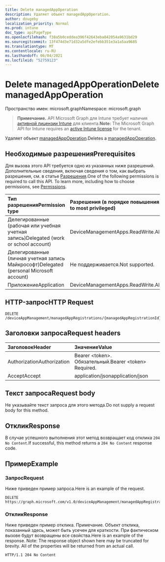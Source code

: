 ```yaml
---
title: Delete managedAppOperation
description: Удаляет объект managedAppOperation.
author: dougeby
localization_priority: Normal
ms.prod: intune
doc_type: apiPageType
ms.openlocfilehash: f38a5b0ceddea396f42643eba042054a9631bd29
ms.sourcegitcommit: 13f474d3e71d32a5dfe2efebb351e3a1a5aa9685
ms.translationtype: MT
ms.contentlocale: ru-RU
ms.lasthandoff: 06/04/2021
ms.locfileid: "52759123"
---
```

# <a name="delete-managedappoperation"></a><span data-ttu-id="013e9-103">Delete managedAppOperation</span><span class="sxs-lookup"><span data-stu-id="013e9-103">Delete managedAppOperation</span></span>

<span data-ttu-id="013e9-104">Пространство имен: microsoft.graph</span><span class="sxs-lookup"><span data-stu-id="013e9-104">Namespace: microsoft.graph</span></span>

> <span data-ttu-id="013e9-105">**Примечание.** API Microsoft Graph для Intune требует наличия [активной лицензии Intune](https://go.microsoft.com/fwlink/?linkid=839381) для клиента.</span><span class="sxs-lookup"><span data-stu-id="013e9-105">**Note:** The Microsoft Graph API for Intune requires an [active Intune license](https://go.microsoft.com/fwlink/?linkid=839381) for the tenant.</span></span>

<span data-ttu-id="013e9-106">Удаляет объект [managedAppOperation](../resources/intune-mam-managedappoperation.md).</span><span class="sxs-lookup"><span data-stu-id="013e9-106">Deletes a [managedAppOperation](../resources/intune-mam-managedappoperation.md).</span></span>

## <a name="prerequisites"></a><span data-ttu-id="013e9-107">Необходимые разрешения</span><span class="sxs-lookup"><span data-stu-id="013e9-107">Prerequisites</span></span>
<span data-ttu-id="013e9-p101">Для вызова этого API требуется одно из указанных ниже разрешений. Дополнительные сведения, включая сведения о том, как выбрать разрешения, см. в статье [Разрешения](/graph/permissions-reference).</span><span class="sxs-lookup"><span data-stu-id="013e9-p101">One of the following permissions is required to call this API. To learn more, including how to choose permissions, see [Permissions](/graph/permissions-reference).</span></span>

|<span data-ttu-id="013e9-110">Тип разрешения</span><span class="sxs-lookup"><span data-stu-id="013e9-110">Permission type</span></span>|<span data-ttu-id="013e9-111">Разрешения (в порядке повышения привилегий)</span><span class="sxs-lookup"><span data-stu-id="013e9-111">Permissions (from least to most privileged)</span></span>|
|:---|:---|
|<span data-ttu-id="013e9-112">Делегированные (рабочая или учебная учетная запись)</span><span class="sxs-lookup"><span data-stu-id="013e9-112">Delegated (work or school account)</span></span>|<span data-ttu-id="013e9-113">DeviceManagementApps.ReadWrite.All</span><span class="sxs-lookup"><span data-stu-id="013e9-113">DeviceManagementApps.ReadWrite.All</span></span>|
|<span data-ttu-id="013e9-114">Делегированные (личная учетная запись Майкрософт)</span><span class="sxs-lookup"><span data-stu-id="013e9-114">Delegated (personal Microsoft account)</span></span>|<span data-ttu-id="013e9-115">Не поддерживается.</span><span class="sxs-lookup"><span data-stu-id="013e9-115">Not supported.</span></span>|
|<span data-ttu-id="013e9-116">Приложение</span><span class="sxs-lookup"><span data-stu-id="013e9-116">Application</span></span>|<span data-ttu-id="013e9-117">DeviceManagementApps.ReadWrite.All</span><span class="sxs-lookup"><span data-stu-id="013e9-117">DeviceManagementApps.ReadWrite.All</span></span>|

## <a name="http-request"></a><span data-ttu-id="013e9-118">HTTP-запрос</span><span class="sxs-lookup"><span data-stu-id="013e9-118">HTTP Request</span></span>
<!-- {
  "blockType": "ignored"
}
-->
``` http
DELETE /deviceAppManagement/managedAppRegistrations/{managedAppRegistrationId}/operations/{managedAppOperationId}
```

## <a name="request-headers"></a><span data-ttu-id="013e9-119">Заголовки запроса</span><span class="sxs-lookup"><span data-stu-id="013e9-119">Request headers</span></span>
|<span data-ttu-id="013e9-120">Заголовок</span><span class="sxs-lookup"><span data-stu-id="013e9-120">Header</span></span>|<span data-ttu-id="013e9-121">Значение</span><span class="sxs-lookup"><span data-stu-id="013e9-121">Value</span></span>|
|:---|:---|
|<span data-ttu-id="013e9-122">Authorization</span><span class="sxs-lookup"><span data-stu-id="013e9-122">Authorization</span></span>|<span data-ttu-id="013e9-123">Bearer &lt;token&gt;. Обязательный.</span><span class="sxs-lookup"><span data-stu-id="013e9-123">Bearer &lt;token&gt; Required.</span></span>|
|<span data-ttu-id="013e9-124">Accept</span><span class="sxs-lookup"><span data-stu-id="013e9-124">Accept</span></span>|<span data-ttu-id="013e9-125">application/json</span><span class="sxs-lookup"><span data-stu-id="013e9-125">application/json</span></span>|

## <a name="request-body"></a><span data-ttu-id="013e9-126">Текст запроса</span><span class="sxs-lookup"><span data-stu-id="013e9-126">Request body</span></span>
<span data-ttu-id="013e9-127">Не указывайте текст запроса для этого метода.</span><span class="sxs-lookup"><span data-stu-id="013e9-127">Do not supply a request body for this method.</span></span>

## <a name="response"></a><span data-ttu-id="013e9-128">Отклик</span><span class="sxs-lookup"><span data-stu-id="013e9-128">Response</span></span>
<span data-ttu-id="013e9-129">В случае успешного выполнения этот метод возвращает код отклика `204 No Content`.</span><span class="sxs-lookup"><span data-stu-id="013e9-129">If successful, this method returns a `204 No Content` response code.</span></span>

## <a name="example"></a><span data-ttu-id="013e9-130">Пример</span><span class="sxs-lookup"><span data-stu-id="013e9-130">Example</span></span>

### <a name="request"></a><span data-ttu-id="013e9-131">Запрос</span><span class="sxs-lookup"><span data-stu-id="013e9-131">Request</span></span>
<span data-ttu-id="013e9-132">Ниже приведен пример запроса.</span><span class="sxs-lookup"><span data-stu-id="013e9-132">Here is an example of the request.</span></span>
``` http
DELETE https://graph.microsoft.com/v1.0/deviceAppManagement/managedAppRegistrations/{managedAppRegistrationId}/operations/{managedAppOperationId}
```

### <a name="response"></a><span data-ttu-id="013e9-133">Отклик</span><span class="sxs-lookup"><span data-stu-id="013e9-133">Response</span></span>
<span data-ttu-id="013e9-p102">Ниже приведен пример отклика. Примечание. Объект отклика, показанный здесь, может быть усечен для краткости. При фактическом вызове будут возвращены все свойства.</span><span class="sxs-lookup"><span data-stu-id="013e9-p102">Here is an example of the response. Note: The response object shown here may be truncated for brevity. All of the properties will be returned from an actual call.</span></span>
``` http
HTTP/1.1 204 No Content
```




